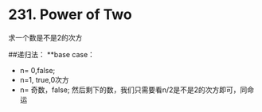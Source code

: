 # 231. Power of Two

求一个数是不是2的次方

##递归法：
**base case：
* n= 0,false;
* n=1, true,0次方
* n= 奇数，false;
然后剩下的数，我们只需要看n/2是不是2的次方即可，同命运
